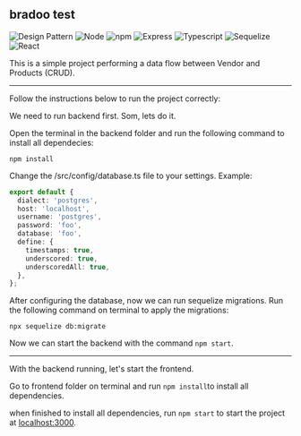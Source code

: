 ## bradoo test
  
![Design Pattern](https://img.shields.io/badge/Backend_Design_Pattern-SOLID-success?style=flat)
![Node](https://img.shields.io/badge/Node-v14.8.0-success?style=flat)
![npm](https://img.shields.io/badge/npm-v6.14.7-success?style=flat)
![Express](https://img.shields.io/badge/Express-v4.17.1-success?style=flat)
![Typescript](https://img.shields.io/badge/Typescript-v4.0.3-success?style=flat)
![Sequelize](https://img.shields.io/badge/Sequelize-v6.3.5-success?style=flat)
![React](https://img.shields.io/badge/React-v17.0.1-success?style=flat)

This is a simple project performing a data flow between Vendor and Products (CRUD).

--------

Follow the instructions below to run the project correctly:

We need to run backend first. Som, lets do it.

Open the terminal in the backend folder and run the following command to install all dependecies:

```node
npm install
```

Change the /src/config/database.ts file to your settings. Example:

```ts
export default {
  dialect: 'postgres',
  host: 'localhost',
  username: 'postgres',
  password: 'foo',
  database: 'foo',
  define: {
    timestamps: true,
    underscored: true,
    underscoredAll: true,
  },
};
```

After configuring the database, now we can run sequelize migrations. Run the following command on terminal to apply the migrations:

```node
npx sequelize db:migrate
```

Now we can start the backend with the command ```npm start```.

------

With the backend running, let's start the frontend.

Go to frontend folder on terminal and run ```npm install```to install all dependencies.


when finished to install all dependencies, run ```npm start``` to start the project at [localhost:3000](http://localhost:3000).
